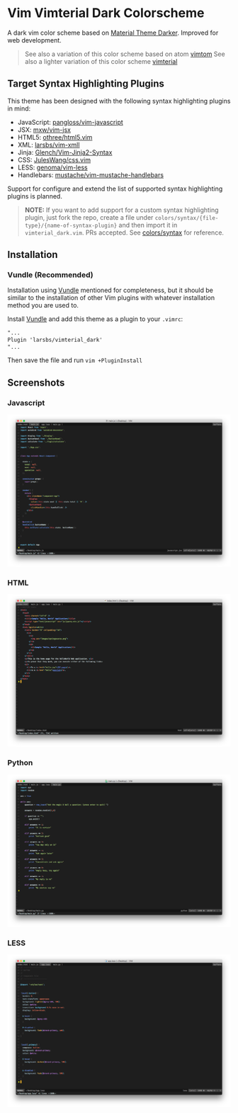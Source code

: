 # Vim Vimterial Dark Colorscheme

A dark vim color scheme based on [Material Theme Darker](http://equinusocio.github.io/material-theme).
Improved for web development.

> See also a variation of this color scheme based on atom [vimtom](https://github.com/larsbs/vimtom)
> See also a lighter variation of this color scheme [vimterial](https://github.com/larsbs/vimterial)

## Target Syntax Highlighting Plugins

This theme has been designed with the following syntax highlighting plugins in mind:

 * JavaScript: [pangloss/vim-javascript](http://equinusocio.github.io/material-theme)
 * JSX: [mxw/vim-jsx](https://github.com/mxw/vim-jsx)
 * HTML5: [othree/html5.vim](https://github.com/othree/html5.vim)
 * XML: [larsbs/vim-xmll](https://github.com/larsbs/vim-xmll)
 * Jinja: [Glench/Vim-Jinja2-Syntax](https://github.com/Glench/Vim-Jinja2-Syntax)
 * CSS: [JulesWang/css.vim](https://github.com/JulesWang/css.vim)
 * LESS: [genoma/vim-less](https://github.com/genoma/vim-less)
 * Handlebars: [mustache/vim-mustache-handlebars](https://github.com/mustache/vim-mustache-handlebars)

Support for configure and extend the list of supported syntax highlighting plugins is planned.

> **NOTE:** If you want to add support for a custom syntax highlighting plugin, just fork the repo, create a file under `colors/syntax/{file-type}/{name-of-syntax-plugin}` and then import it in `vimterial_dark.vim`. PRs accepted. See [colors/syntax](colors/syntax) for reference.

## Installation

### Vundle (Recommended)

Installation using [Vundle](https://github.com/VundleVim/Vundle.vim) mentioned for completeness, but it should be similar to the installation of other Vim plugins with whatever installation method you are used to.

Install [Vundle](https://github.com/VundleVim/Vundle.vim) and add this theme as a plugin to your `.vimrc`:

```vim
"...
Plugin 'larsbs/vimterial_dark'
"...
```

Then save the file and run `vim +PluginInstall`


## Screenshots

### Javascript

![JavaScript screenshot](screenshots/js.png)

### HTML

![HTML screenshot](screenshots/html.png)

### Python

![Python screenshot](screenshots/py.png)

### LESS

![LESS screenshot](screenshots/less.png)
